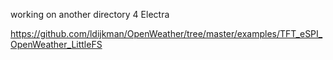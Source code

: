 working on another directory 4 Electra

https://github.com/ldijkman/OpenWeather/tree/master/examples/TFT_eSPI_OpenWeather_LittleFS
